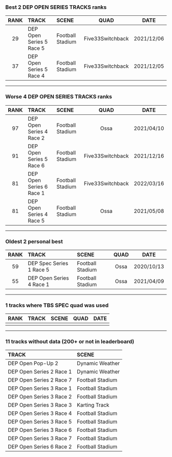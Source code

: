 ### Best 2 DEP OPEN SERIES TRACKS ranks
|RANK|TRACK|SCENE|QUAD|DATE|
|:---:|:---|:---|:---:|:---:|
|29|DEP Open Series 5 Race 5|Football Stadium|Five33Switchback|2021/12/06|
|37|DEP Open Series 5 Race 4|Football Stadium|Five33Switchback|2021/12/05|
---
### Worse 4 DEP OPEN SERIES TRACKS ranks
|RANK|TRACK|SCENE|QUAD|DATE|
|:---:|:---|:---|:---:|:---:|
|97|DEP Open Series 4 Race 2|Football Stadium|Ossa|2021/04/10|
|91|DEP Open Series 5 Race 6|Football Stadium|Five33Switchback|2021/12/16|
|81|DEP Open Series 6 Race 1|Football Stadium|Five33Switchback|2022/03/16|
|81|DEP Open Series 4 Race 5|Football Stadium|Ossa|2021/05/08|
---
### Oldest 2 personal best
|RANK|TRACK|SCENE|QUAD|DATE|
|:---:|:---|:---|:---:|:---:|
|59|DEP Spec Series 1 Race 5|Football Stadium|Ossa|2020/10/13|
|55|DEP Open Series 4 Race 1|Football Stadium|Ossa|2021/04/09|
---
### 1 tracks where TBS SPEC quad was used
|RANK|TRACK|SCENE|QUAD|DATE|
|:---:|:---|:---|:---:|:---:|
||||||
---
### 11 tracks without data (200+ or not in leaderboard)
|TRACK|SCENE|
|:---|:---|
|DEP Open Pop-Up 2|Dynamic Weather|
|DEP Open Series 2 Race 1|Dynamic Weather|
|DEP Open Series 2 Race 7|Football Stadium|
|DEP Open Series 3 Race 1|Football Stadium|
|DEP Open Series 3 Race 2|Football Stadium|
|DEP Open Series 3 Race 3|Karting Track|
|DEP Open Series 3 Race 4|Football Stadium|
|DEP Open Series 3 Race 5|Football Stadium|
|DEP Open Series 3 Race 6|Football Stadium|
|DEP Open Series 3 Race 7|Football Stadium|
|DEP Open Series 6 Race 2|Football Stadium|
